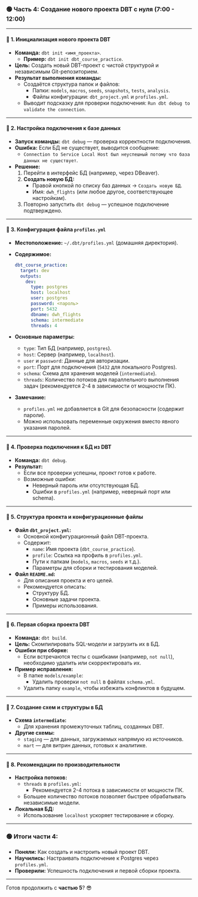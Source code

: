 ### 🟢 **Часть 4: Создание нового проекта DBT с нуля (7:00 - 12:00)**

---

#### 🔹 **1. Инициализация нового проекта DBT**

- **Команда:** `dbt init <имя_проекта>`.
    - **Пример:** `dbt init dbt_course_practice`.
- **Цель:** Создать новый DBT-проект с чистой структурой и независимым Git-репозиторием.
- **Результат выполнения команды:**
    - Создаётся структура папок и файлов:
        - Папки: `models`, `macros`, `seeds`, `snapshots`, `tests`, `analysis`.
        - Файлы конфигурации: `dbt_project.yml` и `profiles.yml`.
    - Выводит подсказку для проверки подключения: `Run dbt debug to validate the connection`.

---

#### 🔹 **2. Настройка подключения к базе данных**

- **Запуск команды:** `dbt debug` — проверка корректности подключения.
- **Ошибка:** Если БД не существует, выводится сообщение:
    - `Connection to Service Local Host был неуспешный потому что база данных не существует`.
- **Решение:**
    1. Перейти в интерфейс БД (например, через DBeaver).
    2. **Создать новую БД:**
        - Правой кнопкой по списку баз данных → `Создать новую БД`.
        - Имя: `dwh_flights` (или любое другое, соответствующее настройкам).
    3. Повторно запустить `dbt debug` — успешное подключение подтверждено.

---

#### 🔹 **3. Конфигурация файла `profiles.yml`**

- **Местоположение:** `~/.dbt/profiles.yml` (домашняя директория).
- **Содержимое:**
    
    ```yaml
    dbt_course_practice:
      target: dev
      outputs:
        dev:
          type: postgres
          host: localhost
          user: postgres
          password: <пароль>
          port: 5432
          dbname: dwh_flights
          schema: intermediate
          threads: 4
    ```
    
- **Основные параметры:**
    - `type`: Тип БД (например, `postgres`).
    - `host`: Сервер (например, `localhost`).
    - `user` и `password`: Данные для авторизации.
    - `port`: Порт для подключения (`5432` для локального Postgres).
    - `schema`: Схема для хранения моделей (`intermediate`).
    - `threads`: Количество потоков для параллельного выполнения задач (рекомендуется 2-4 в зависимости от мощности ПК).
- **Замечание:**
    - `profiles.yml` не добавляется в Git для безопасности (содержит пароли).
    - Можно использовать переменные окружения вместо явного указания паролей.

---

#### 🔹 **4. Проверка подключения к БД из DBT**

- **Команда:** `dbt debug`.
- **Результат:**
    - Если все проверки успешны, проект готов к работе.
    - Возможные ошибки:
        - Неверный пароль или отсутствующая БД.
        - Ошибки в `profiles.yml` (например, неверный порт или schema).

---

#### 🔹 **5. Структура проекта и конфигурационные файлы**

- **Файл `dbt_project.yml`:**
    - Основной конфигурационный файл DBT-проекта.
    - Содержит:
        - `name`: Имя проекта (`dbt_course_practice`).
        - `profile`: Ссылка на профиль в `profiles.yml`.
        - Пути к папкам (`models`, `macros`, `seeds` и т.д.).
        - Параметры для сборки и тестирования моделей.
- **Файл `README.md`:**
    - Для описания проекта и его целей.
    - Рекомендуется описать:
        - Структуру БД.
        - Основные задачи проекта.
        - Примеры использования.

---

#### 🔹 **6. Первая сборка проекта DBT**

- **Команда:** `dbt build`.
- **Цель:** Скомпилировать SQL-модели и загрузить их в БД.
- **Ошибки при сборке:**
    - Если встречаются тесты с ошибками (например, `not null`), необходимо удалить или скорректировать их.
- **Пример исправления:**
    - В папке `models/example`:
        - Удалить проверки `not null` в файлах `schema.yml`.
    - Удалить папку `example`, чтобы избежать конфликтов в будущем.

---

#### 🔹 **7. Создание схем и структуры в БД**

- **Схема `intermediate`:**
    - Для хранения промежуточных таблиц, созданных DBT.
- **Другие схемы:**
    - `staging` — для данных, загружаемых напрямую из источников.
    - `mart` — для витрин данных, готовых к аналитике.

---

#### 🔹 **8. Рекомендации по производительности**

- **Настройка потоков:**
    - `threads` в `profiles.yml`:
        - Рекомендуется 2-4 потока в зависимости от мощности ПК.
    - Большее количество потоков позволяет быстрее обрабатывать независимые модели.
- **Локальная БД:**
    - Использование `localhost` ускоряет тестирование и сборку.

---

### 🟢 **Итоги части 4:**

- **Поняли:** Как создать и настроить новый проект DBT.
- **Научились:** Настраивать подключение к Postgres через `profiles.yml`.
- **Проверили:** Успешность подключения и первой сборки проекта.

---

Готов продолжить с **частью 5**? 😎